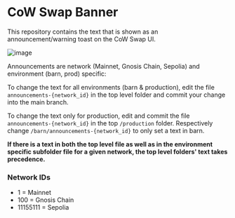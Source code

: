 # CoW Swap Banner

This repository contains the text that is shown as an announcement/warning toast on the CoW Swap UI.

![image](https://user-images.githubusercontent.com/1200333/236169373-07b08e08-feff-4cd9-bf14-2113770ce146.png)

Announcements are network (Mainnet, Gnosis Chain, Sepolia) and environment (barn, prod) specific:

To change the text for all environments (barn & production), edit the file `announcements-{network_id}` in the top level folder and commit your change into the main branch.

To change the text only for production, edit and commit the file `announcements-{network_id}` in the top `/production` folder.
Respectively change `/barn/announcements-{network_id}` to only set a text in barn.

**If there is a text in both the top level file as well as in the environment specific subfolder file for a given network, the top level folders' text takes precedence.**

### Network IDs

- 1 = Mainnet
- 100 = Gnosis Chain
- 11155111 = Sepolia
